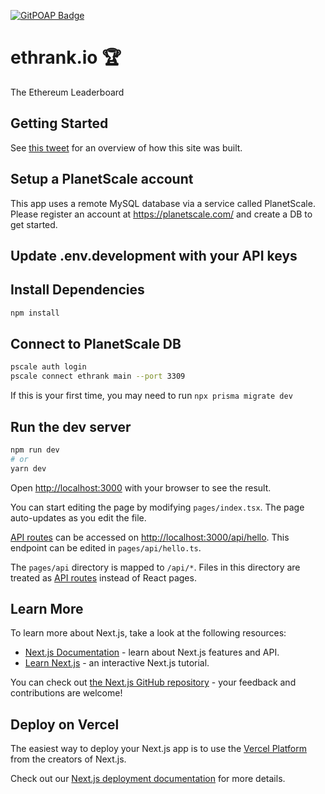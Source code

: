 [![GitPOAP Badge](https://public-api.gitpoap.io/v1/repo/Examp-LLC/ethrank/badge)](https://www.gitpoap.io/gh/Examp-LLC/ethrank)

# ethrank.io 🏆

The Ethereum Leaderboard

## Getting Started

See [this tweet](https://twitter.com/blankey1337/status/1478051718617198593) for an overview of how this site was built.

## Setup a PlanetScale account
This app uses a remote MySQL database via a service called PlanetScale.
Please register an account at https://planetscale.com/ and create a DB to get started.

## Update .env.development with your API keys

## Install Dependencies
```bash
npm install
```

## Connect to PlanetScale DB
```bash
pscale auth login
pscale connect ethrank main --port 3309
```

If this is your first time, you may need to run `npx prisma migrate dev`

## Run the dev server

```bash
npm run dev
# or
yarn dev
```

Open [http://localhost:3000](http://localhost:3000) with your browser to see the result.

You can start editing the page by modifying `pages/index.tsx`. The page auto-updates as you edit the file.

[API routes](https://nextjs.org/docs/api-routes/introduction) can be accessed on [http://localhost:3000/api/hello](http://localhost:3000/api/hello). This endpoint can be edited in `pages/api/hello.ts`.

The `pages/api` directory is mapped to `/api/*`. Files in this directory are treated as [API routes](https://nextjs.org/docs/api-routes/introduction) instead of React pages.

## Learn More

To learn more about Next.js, take a look at the following resources:

- [Next.js Documentation](https://nextjs.org/docs) - learn about Next.js features and API.
- [Learn Next.js](https://nextjs.org/learn) - an interactive Next.js tutorial.

You can check out [the Next.js GitHub repository](https://github.com/vercel/next.js/) - your feedback and contributions are welcome!

## Deploy on Vercel

The easiest way to deploy your Next.js app is to use the [Vercel Platform](https://vercel.com/new?utm_medium=default-template&filter=next.js&utm_source=create-next-app&utm_campaign=create-next-app-readme) from the creators of Next.js.

Check out our [Next.js deployment documentation](https://nextjs.org/docs/deployment) for more details.
